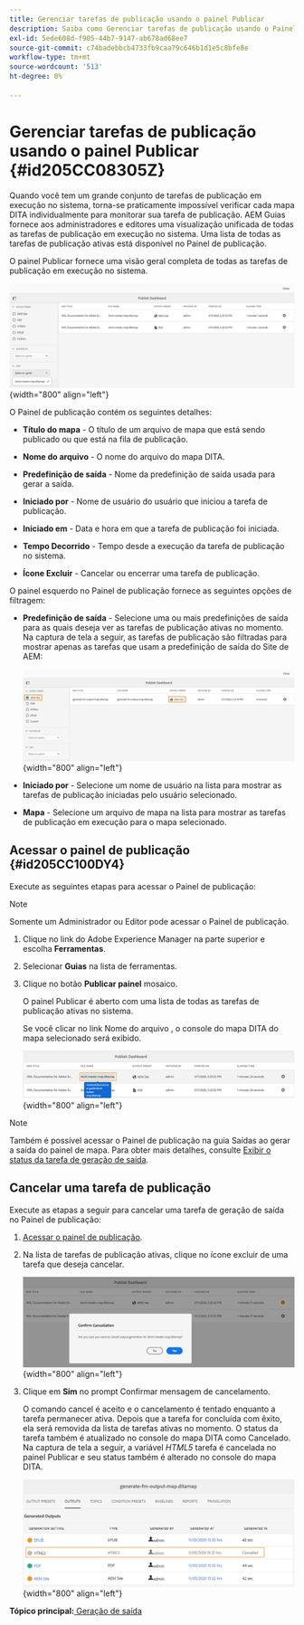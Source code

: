 ```yaml
---
title: Gerenciar tarefas de publicação usando o painel Publicar
description: Saiba como Gerenciar tarefas de publicação usando o Painel de publicação
exl-id: 5ede608d-f905-44b7-9147-ab678ad68ee7
source-git-commit: c74badebbcb4733fb9caa79c646b1d1e5c8bfe8e
workflow-type: tm+mt
source-wordcount: '513'
ht-degree: 0%

---
```


# Gerenciar tarefas de publicação usando o painel Publicar {#id205CC08305Z}

Quando você tem um grande conjunto de tarefas de publicação em execução no sistema, torna-se praticamente impossível verificar cada mapa DITA individualmente para monitorar sua tarefa de publicação. AEM Guias fornece aos administradores e editores uma visualização unificada de todas as tarefas de publicação em execução no sistema. Uma lista de todas as tarefas de publicação ativas está disponível no Painel de publicação.

O painel Publicar fornece uma visão geral completa de todas as tarefas de publicação em execução no sistema.

![](images/publish-dashboard.png){width="800" align="left"}

O Painel de publicação contém os seguintes detalhes:

- **Título do mapa** - O título de um arquivo de mapa que está sendo publicado ou que está na fila de publicação.

- **Nome do arquivo** - O nome do arquivo do mapa DITA.

- **Predefinição de saída** - Nome da predefinição de saída usada para gerar a saída.

- **Iniciado por** - Nome de usuário do usuário que iniciou a tarefa de publicação.

- **Iniciado em** - Data e hora em que a tarefa de publicação foi iniciada.

- **Tempo Decorrido** - Tempo desde a execução da tarefa de publicação no sistema.

- **Ícone Excluir** - Cancelar ou encerrar uma tarefa de publicação.

O painel esquerdo no Painel de publicação fornece as seguintes opções de filtragem:

- **Predefinição de saída** - Selecione uma ou mais predefinições de saída para as quais deseja ver as tarefas de publicação ativas no momento. Na captura de tela a seguir, as tarefas de publicação são filtradas para mostrar apenas as tarefas que usam a predefinição de saída do Site de AEM:

   ![](images/publish-dashboard-preset-filter.png){width="800" align="left"}

- **Iniciado por** - Selecione um nome de usuário na lista para mostrar as tarefas de publicação iniciadas pelo usuário selecionado.

- **Mapa** - Selecione um arquivo de mapa na lista para mostrar as tarefas de publicação em execução para o mapa selecionado.

## Acessar o painel de publicação {#id205CC100DY4}

Execute as seguintes etapas para acessar o Painel de publicação:

>[!NOTE]
>
> Somente um Administrador ou Editor pode acessar o Painel de publicação.

1. Clique no link do Adobe Experience Manager na parte superior e escolha **Ferramentas**.

1. Selecionar **Guias** na lista de ferramentas.

1. Clique no botão **Publicar painel** mosaico.

   O painel Publicar é aberto com uma lista de todas as tarefas de publicação ativas no sistema.

   Se você clicar no link Nome do arquivo , o console do mapa DITA do mapa selecionado será exibido.

   ![](images/publish-dashboard-click-filename-link.png){width="800" align="left"}


>[!NOTE]
>
> Também é possível acessar o Painel de publicação na guia Saídas ao gerar a saída do painel de mapa. Para obter mais detalhes, consulte [Exibir o status da tarefa de geração de saída](generate-output-for-a-dita-map.md#viewing_output_history).

## Cancelar uma tarefa de publicação

Execute as etapas a seguir para cancelar uma tarefa de geração de saída no Painel de publicação:

1. [Acessar o painel de publicação](#id205CC100DY4).

1. Na lista de tarefas de publicação ativas, clique no ícone excluir de uma tarefa que deseja cancelar.

   ![](images/publish-dashboard-cancel-task.png){width="800" align="left"}

1. Clique em **Sim** no prompt Confirmar mensagem de cancelamento.

   O comando cancel é aceito e o cancelamento é tentado enquanto a tarefa permanecer ativa. Depois que a tarefa for concluída com êxito, ela será removida da lista de tarefas ativas no momento. O status da tarefa também é atualizado no console do mapa DITA como Cancelado. Na captura de tela a seguir, a variável *HTML5* tarefa é cancelada no painel Publicar e seu status também é alterado no console do mapa DITA.

   ![](images/cancelled-output-task.png){width="800" align="left"}


**Tópico principal:**[ Geração de saída](generate-output.md)
